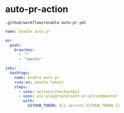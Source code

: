 # auto-pr-action

`.github/workflows/enable-auto-pr.yml`

```yml
name: Enable auto pr

on:
  push:
    branches:
      - '*'
      - '!master'

jobs:
  hashtags:
    name: Enable auto pr
    runs-on: ubuntu-latest
    steps:
      - uses: actions/checkout@v1
      - uses: wix-playground/auto-pr-action@master
        with:
          GITHUB_TOKEN: ${{ secrets.GITHUB_TOKEN }}

```

